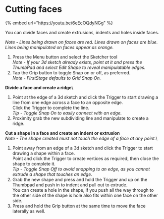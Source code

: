 # Cutting faces

{% embed url="https://youtu.be/6eEcOQdyNGg" %}

You can divide faces and create extrusions, indents and holes inside faces.

_Note - Lines being drawn on faces are red. Lines drawn on faces are blue. Lines being manipulated on faces appear as orange._

1. Press the Menu button and select the Sketcher tool\
   _Note - If your 3d sketch already exists, point at it and press the ThumbPad and select Edit Shape to reveal manipulatable edges._
2. Tap the Grip button to toggle Snap on or off, as preferred.\
   _Note - FirstStage defaults to Grid Snap On._

**Divide a face and create a ridge**\


1. Point at the edge of a 3d sketch and click the Trigger to start drawing a line from one edge across a face to an opposite edge.\
   Click the Trigger to complete the line.\
   _Tip - Toggle Snap On to easily connect with an edge._
2. Proximity grab the new subdividing line and manipulate to create a ridge.

**Cut a shape in a face and create an indent or extrusion**\
_Note - The shape created must not touch the edge of a face at any point._\


1. Point away from an edge of a 3d sketch and click the Trigger to start drawing a shape within a face.\
   Point and click the Trigger to create vertices as required, then close the shape to complete it.\
   _Tip - Toggle Snap Off to avoid snapping to an edge, as you cannot extrude a shape that touches an edge._
2. Grab the new shape and press and hold the Trigger and up on the Thumbpad and push in to indent and pull out to extrude.\
   You can create a hole in the shape, if you push all the way through to the other side of the shape is hole also fits within one face on the other side.
3. Press and hold the Grip button at the same time to move the face laterally as well.

